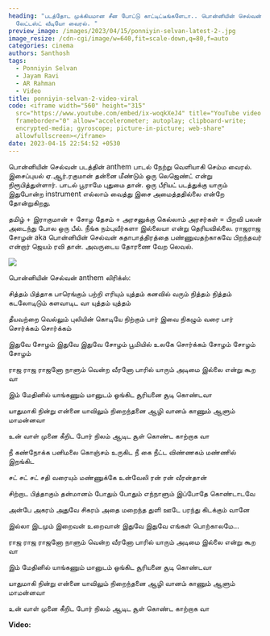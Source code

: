```yaml
---
heading: "படத்தோட முக்கியமான சீன போட்டு காட்டிட்டீங்களேடா.. பொன்னியின் செல்வன்
  லேட்டஸ்ட் வீடியோ வைரல். "
preview_image: /images/2023/04/15/ponniyin-selvan-latest-2-.jpg
image_resize: /cdn-cgi/image/w=640,fit=scale-down,q=80,f=auto
categories: cinema
authors: Santhosh
tags:
  - Ponniyin Selvan
  - Jayam Ravi
  - AR Rahman
  - Video
title: ponniyin-selvan-2-video-viral
code: <iframe width="560" height="315"
  src="https://www.youtube.com/embed/ix-woqkXeJ4" title="YouTube video player"
  frameborder="0" allow="accelerometer; autoplay; clipboard-write;
  encrypted-media; gyroscope; picture-in-picture; web-share"
  allowfullscreen></iframe>
date: 2023-04-15 22:54:52 +0530
---
```

பொன்னியின் செல்வன் படத்தின் anthem பாடல் நேற்று வெளியாகி செம்ம வைரல். இசைப்புயல் ஏ.ஆர்.ரகுமான் தன்னை மீண்டும் ஒரு லெஜெண்ட் என்று நிரூபித்துள்ளார். பாடல் பூராமே புதுமை தான். ஒரு பீரியட் படத்துக்கு யாரும் இதுபோன்ற instrument எல்லாம் வைத்து இசை அமைத்ததில்லை என்றே தோன்றுகிறது. 

தமிழ் + இராகுமான் + சோழ தேசம் + அரசனுக்கு கெல்லாம்  அரசர்கள் = பிறவி பலன் அடைந்து போல ஒரு பீல். நீங்க நம்புவீர்களா இல்லையா என்று தெரியவில்லை. ராஜராஜ சோழன் aka பொன்னியின் செல்வன் கதாபாத்திரத்தை பண்ணுவதற்காகவே பிறந்தவர் என்றார் ஜெயம்  ரவி தான். அவருடைய தோரணை வேற லெவல்.

![](/images/2023/04/15/ponniyin-selvan-latest-1-.jpg)

பொன்னியின் செல்வன் anthem லிரிக்ஸ்: 

சித்தம் பித்தாக பாரெங்கும்
பற்றி எரியும் யுத்தம்
கனவில் வரும் நித்தம் நித்தம்
கடலோடிடும் களவாடிட வா
யுத்தம் யுத்தம்

தீயவற்றை வெல்லும்
புலியின் கொடியே நிற்கும் பார்
இவை நிகழும் வரை பார்
சொர்க்கம் சொர்க்கம்

இதுவே சோழம் இதுவே இதுவே சோழம்
பூமியில் உலகே சொர்க்கம்
சோழம் சோழம் சோழம்

ராஜ ராஜ ராஜனோ
நாளும் வென்ற வீரனோ
பாரில் யாரும் அடிமை இல்லை
என்று கூற வா

இம் மேதினில் யாங்கணும்
மானுடம் ஓங்கிட
சூரியனை சூடி கொண்டவா

யாதுமாகி நின்று என்னை
யாவிலும் நிறைந்தனை
ஆழி வானம் காணும்
ஆளும் மாமன்னவா

உன் வாள் முனை கீறிட
போர் நிலம் ஆடிட
சூள் கொண்ட காற்றாக வா

நீ கண்நோக்க பனிமலை
கொஞ்சம் உருகிட
நீ கை நீட்ட விண்ணகம்
மண்ணில் இறங்கிட

சட் சட் சட் சதி வரையும்
மண்ணுக்கே உன்வேலி
ரன் ரன் வீரன்தான்

சிற்றாட பித்தாகும் தன்மானம்
போதும் போதும் எந்நாளும்
இப்போதே கொண்டாடவே

அன்பே அகரம் அதுவே சிகரம்
அதை மறைந்த துளி ஊடே
பரந்து கிடக்கும் வானே

இல்லா இடமும் இறைவன் உறைவான்
இதுவே  இதுவே எங்கள் பொற்காலமே…

ராஜ ராஜ ராஜனோ
நாளும் வென்ற வீரனோ
பாரில் யாரும் அடிமை இல்லை 
என்று கூற வா

இம் மேதினில் யாங்கணும்
மானுடம் ஓங்கிட
சூரியனை சூடி கொண்டவா

யாதுமாகி நின்று என்னை
யாவிலும் நிறைந்தனை
ஆழி வானம் காணும்
ஆளும் மாமன்னவா

உன் வாள் முனை கீறிட
போர் நிலம் ஆடிட
சூள் கொண்ட காற்றாக வா

**V﻿ideo:**